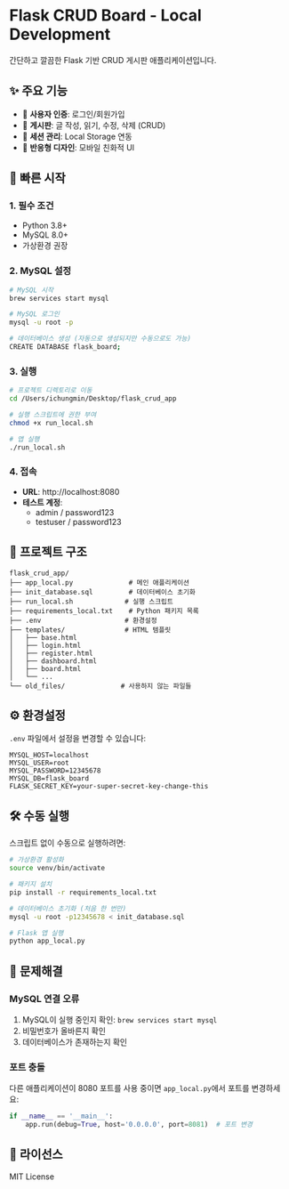 # Flask CRUD Board - Local Development

간단하고 깔끔한 Flask 기반 CRUD 게시판 애플리케이션입니다.

## ✨ 주요 기능

- 🔐 **사용자 인증**: 로그인/회원가입
- 📝 **게시판**: 글 작성, 읽기, 수정, 삭제 (CRUD)
- 🎯 **세션 관리**: Local Storage 연동
- 📱 **반응형 디자인**: 모바일 친화적 UI

## 🚀 빠른 시작

### 1. 필수 조건
- Python 3.8+
- MySQL 8.0+
- 가상환경 권장

### 2. MySQL 설정
```bash
# MySQL 시작
brew services start mysql

# MySQL 로그인
mysql -u root -p

# 데이터베이스 생성 (자동으로 생성되지만 수동으로도 가능)
CREATE DATABASE flask_board;
```

### 3. 실행
```bash
# 프로젝트 디렉토리로 이동
cd /Users/ichungmin/Desktop/flask_crud_app

# 실행 스크립트에 권한 부여
chmod +x run_local.sh

# 앱 실행
./run_local.sh
```

### 4. 접속
- **URL**: http://localhost:8080
- **테스트 계정**:
  - admin / password123
  - testuser / password123

## 📁 프로젝트 구조

```
flask_crud_app/
├── app_local.py              # 메인 애플리케이션
├── init_database.sql         # 데이터베이스 초기화
├── run_local.sh             # 실행 스크립트
├── requirements_local.txt    # Python 패키지 목록
├── .env                     # 환경설정
├── templates/               # HTML 템플릿
│   ├── base.html
│   ├── login.html
│   ├── register.html
│   ├── dashboard.html
│   ├── board.html
│   └── ...
└── old_files/              # 사용하지 않는 파일들
```

## ⚙️ 환경설정

`.env` 파일에서 설정을 변경할 수 있습니다:

```env
MYSQL_HOST=localhost
MYSQL_USER=root
MYSQL_PASSWORD=12345678
MYSQL_DB=flask_board
FLASK_SECRET_KEY=your-super-secret-key-change-this
```

## 🛠️ 수동 실행

스크립트 없이 수동으로 실행하려면:

```bash
# 가상환경 활성화
source venv/bin/activate

# 패키지 설치
pip install -r requirements_local.txt

# 데이터베이스 초기화 (처음 한 번만)
mysql -u root -p12345678 < init_database.sql

# Flask 앱 실행
python app_local.py
```

## 🔧 문제해결

### MySQL 연결 오류
1. MySQL이 실행 중인지 확인: `brew services start mysql`
2. 비밀번호가 올바른지 확인
3. 데이터베이스가 존재하는지 확인

### 포트 충돌
다른 애플리케이션이 8080 포트를 사용 중이면 `app_local.py`에서 포트를 변경하세요:

```python
if __name__ == '__main__':
    app.run(debug=True, host='0.0.0.0', port=8081)  # 포트 변경
```

## 📝 라이선스

MIT License
